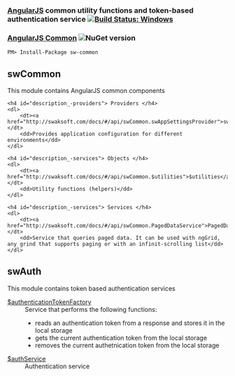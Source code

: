 ﻿### [AngularJS](http://angularjs.org/) common utility functions and token-based authentication service [![Build Status: Windows](https://ci.appveyor.com/api/projects/status/tubdbt4557syv5vt/branch/master?svg=true)](https://ci.appveyor.com/project/gruntjs/angular-common/branch/master)

### [AngularJS Common](https://www.nuget.org/packages/sw-common/) ![NuGet version](https://badge.fury.io/nu/sw-common.png)
```
PM> Install-Package sw-common
```

<h2>swCommon</h2>
<div class="description">
	<p>This module contains AngularJS common components</p>

	<h4 id="description_-providers"> Providers </h4>
	<dl>
		<dt><a href="http://swaksoft.com/docs/#/api/swCommon.swAppSettingsProvider">swAppSettings</a> </dt>
		<dd>Provides application configuration for different environments</dd>
	</dl>

	<h4 id="description_-services"> Objects </h4> 
	<dl>
		<dt><a href="http://swaksoft.com/docs/#/api/swCommon.$utilities">$utilities</a></dt>
		<dd>Utility functions (helpers)</dd>
	</dl>

	<h4 id="description_-services"> Services </h4> 
	<dl>
		<dt><a href="http://swaksoft.com/docs/#/api/swCommon.PagedDataService">PagedDataService</a></dt>
		<dd>Service that queries paged data. It can be used with ngGrid, any grind that supports paging or with an infinit-scrolling list</dd>
	</dl>
</div>

<h2>swAuth</h2>
<div class="description">
	<p>This module contains token based authentication services</p>
	<dl>
		<dt><a href="http://swaksoft.com/docs/#/api/swAuth.$authenticationTokenFactory">$authenticationTokenFactory</a> </dt>
		<dd>
			Service that performs the following functions:
			<ul>
				<li>reads an authentication token from a response and stores it in the local storage</li>
				<li>gets the current authentication token from the local storage</li>
				<li>removes the current authetnication token from the local storage</li>
			</ul>
		</dd>
		<dt><a href="http://swaksoft.com/docs/#/api/swAuth.$authService">$authService</a> </dt>
		<dd>
			Authentication service
		</dd>
	</dl>
</div>
